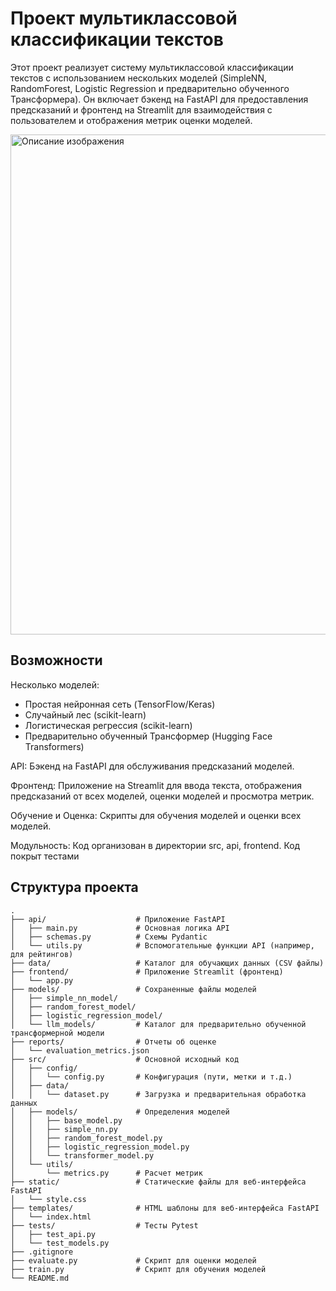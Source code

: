 # Проект мультиклассовой классификации текстов

Этот проект реализует систему мультиклассовой классификации текстов с использованием нескольких моделей (SimpleNN, RandomForest, Logistic Regression и предварительно обученного Трансформера). Он включает бэкенд на FastAPI для предоставления предсказаний и фронтенд на Streamlit для взаимодействия с пользователем и отображения метрик оценки моделей.

<img src="https://github.com/user-attachments/assets/a8919c8e-52f1-47e2-8b52-338905bb84c8" width="800" alt="Описание изображения">

## Возможности
Несколько моделей:
 - Простая нейронная сеть (TensorFlow/Keras)
 - Случайный лес (scikit-learn)
 - Логистическая регрессия (scikit-learn)
 - Предварительно обученный Трансформер (Hugging Face Transformers)

API: Бэкенд на FastAPI для обслуживания предсказаний моделей.

Фронтенд: Приложение на Streamlit для ввода текста, отображения предсказаний от всех моделей, оценки моделей и просмотра метрик.

Обучение и Оценка: Скрипты для обучения моделей и оценки всех моделей.

Модульность: Код организован в директории src, api, frontend. Код покрыт тестами
## Структура проекта

```text
.
├── api/                    # Приложение FastAPI
│   ├── main.py             # Основная логика API
│   ├── schemas.py          # Схемы Pydantic
│   └── utils.py            # Вспомогательные функции API (например, для рейтингов)
├── data/                   # Каталог для обучающих данных (CSV файлы)
├── frontend/               # Приложение Streamlit (фронтенд)
│   └── app.py
├── models/                 # Сохраненные файлы моделей
│   ├── simple_nn_model/
│   ├── random_forest_model/
│   ├── logistic_regression_model/
│   └── llm_models/         # Каталог для предварительно обученной трансформерной модели
├── reports/                # Отчеты об оценке
│   └── evaluation_metrics.json
├── src/                    # Основной исходный код
│   ├── config/
│   │   └── config.py       # Конфигурация (пути, метки и т.д.)
│   ├── data/
│   │   └── dataset.py      # Загрузка и предварительная обработка данных
│   ├── models/             # Определения моделей
│   │   ├── base_model.py
│   │   ├── simple_nn.py
│   │   ├── random_forest_model.py
│   │   ├── logistic_regression_model.py
│   │   └── transformer_model.py
│   └── utils/
│       └── metrics.py      # Расчет метрик
├── static/                 # Статические файлы для веб-интерфейса FastAPI
│   └── style.css
├── templates/              # HTML шаблоны для веб-интерфейса FastAPI
│   └── index.html
├── tests/                  # Тесты Pytest
│   ├── test_api.py
│   └── test_models.py
├── .gitignore
├── evaluate.py             # Скрипт для оценки моделей
├── train.py                # Скрипт для обучения моделей
└── README.md
